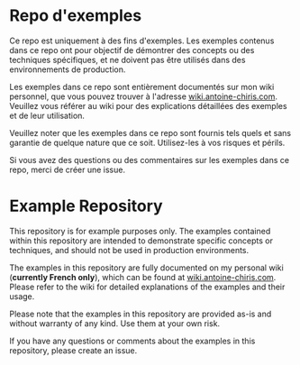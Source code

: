 # Repo d'exemples

Ce repo est uniquement à des fins d'exemples. Les exemples contenus dans ce repo ont pour objectif de démontrer des concepts ou des techniques spécifiques, et ne doivent pas être utilisés dans des environnements de production.

Les exemples dans ce repo sont entièrement documentés sur mon wiki personnel, que vous pouvez trouver à l'adresse [wiki.antoine-chiris.com](http://wiki.antoine-chiris.com). Veuillez vous référer au wiki pour des explications détaillées des exemples et de leur utilisation.

Veuillez noter que les exemples dans ce repo sont fournis tels quels et sans garantie de quelque nature que ce soit. Utilisez-les à vos risques et périls.

Si vous avez des questions ou des commentaires sur les exemples dans ce repo, merci de créer une issue.

# Example Repository

This repository is for example purposes only. The examples contained within this repository are intended to demonstrate specific concepts or techniques, and should not be used in production environments. 

The examples in this repository are fully documented on my personal wiki (**currently French only**), which can be found at [wiki.antoine-chiris.com](http://wiki.antoine-chiris.com). Please refer to the wiki for detailed explanations of the examples and their usage.

Please note that the examples in this repository are provided as-is and without warranty of any kind. Use them at your own risk.

If you have any questions or comments about the examples in this repository, please create an issue.
